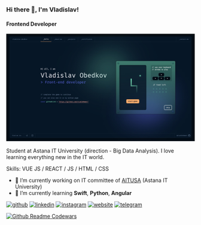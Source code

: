 ### Hi there 👋, I'm Vladislav!
#### Frontend Developer
![Frontend Developer](https://github.com/vladikEmmet/portfolio1/raw/main/public/demo-share.jpg)

Student at Astana IT University (direction - Big Data Analysis). I love learning everything new in the IT world.

Skills: VUE JS / REACT / JS / HTML / CSS

- 🔭 I’m currently working on IT committee of [AITUSA](https://astanait.edu.kz/en/university-life-2/student-council-en/) (Astana IT University) 
- 🌱 I’m currently learning **Swift**, **Python**, **Angular** 


[<img src='https://cdn.jsdelivr.net/npm/simple-icons@3.0.1/icons/github.svg' alt='github' height='40'>](https://github.com/vladikEmmet)  [<img src='https://cdn.jsdelivr.net/npm/simple-icons@3.0.1/icons/linkedin.svg' alt='linkedin' height='40'>](https://www.linkedin.com/in/vladislav-obedkov-915201284/)  [<img src='https://cdn.jsdelivr.net/npm/simple-icons@3.0.1/icons/instagram.svg' alt='instagram' height='40'>](https://www.instagram.com/_vladi_k/)  [<img src='https://cdn.jsdelivr.net/npm/simple-icons@3.0.1/icons/icloud.svg' alt='website' height='40'>](https://www.vladislavobedkov.me)  [<img src='https://cdn.jsdelivr.net/npm/simple-icons@3.0.1/icons/telegram.svg' alt='telegram' height='40'>](https://t.me/vladikobdk)  

[![Github Readme Codewars](https://codewars-stats-ignacio-cuadra.vercel.app/?username=Kubup)](https://github.com/ignacio-cuadra/github-readme-codewars)

